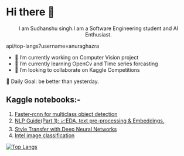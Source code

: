   # Hi there 👋

                                                              
  <center> I am Sudhanshu singh.I am a Software Engineering student and AI Enthusiast. </center>


api/top-langs?username=anuraghazra

- 🔭 I’m currently working on Computer Vision project
- 🌱 I’m currently learning OpenCv and Time series forcasting
- 👯 I’m looking to collaborate on Kaggle Competitions

:dart: Daily Goal: be better than yesterday.


## Kaggle notebooks:-

1. [Faster-rcnn for multiclass object detection](https://www.kaggle.com/billiemage/object-detection)
2. [NLP Guide(Part 1): 📈EDA, text pre-processing & Embeddings.](https://www.kaggle.com/billiemage/toxic-comments-classification-lstm-with-glove11)
3. [Style Transfer with Deep Neural Networks](https://www.kaggle.com/billiemage/style-transfer-with-deep-neural-networks)
4. [Intel image classification](https://www.kaggle.com/billiemage/pytorch-use-pretrained-model)

[![Top Langs](https://github-readme-stats.vercel.app/api/top-langs/?username=Justsubh01&langs_count=8)](https://github.com/Justsubh01/README.md)
